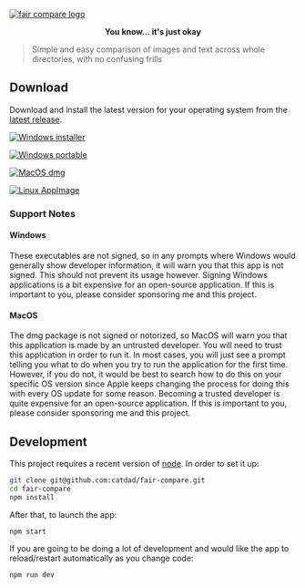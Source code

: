 [![fair compare logo](https://cdn.jsdelivr.net/gh/catdad-experiments/catdad-experiments-org@7cb300/fair-compare/logo.jpg)](https://github.com/catdad/fair-compare/)

<p align="center"><b>You know... it's just okay</b></p>

> Simple and easy comparison of images and text across whole directories, with no confusing frills

## Download

Download and install the latest version for your operating system from the [latest release][release].

[![Windows installer](https://img.shields.io/badge/Windows-installer-5dade2?style=for-the-badge&logo=windows)][release]

[![Windows portable](https://img.shields.io/badge/Windows-portable-58d68d?style=for-the-badge&logo=windows)][release]

[![MacOS dmg](https://img.shields.io/badge/MacOS-dmg-a6acaf?style=for-the-badge&logo=apple)][release]

[![Linux AppImage](https://img.shields.io/badge/Linux-AppImage%20%28beta%29-dc7633?style=for-the-badge&logo=linux&logoColor=white)][release]

[release]: https://github.com/catdad/fair-compare/releases/latest

### Support Notes

#### Windows

These executables are not signed, so in any prompts where Windows would generally show developer information, it will warn you that this app is not signed. This should not prevent its usage however. Signing Windows applications is a bit expensive for an open-source application. If this is important to you, please consider sponsoring me and this project.

#### MacOS

The dmg package is not signed or notorized, so MacOS will warn you that this application is made by an untrusted developer. You will need to trust this application in order to run it. In most cases, you will just see a prompt telling you what to do when you try to run the application for the first time. However, if you do not, it would be best to search how to do this on your specific OS version since Apple keeps changing the process for doing this with every OS update for some reason. Becoming a trusted developer is quite expensive for an open-source application. If this is important to you, please consider sponsoring me and this project.

## Development

This project requires a recent version of [node](https://nodejs.org/). In order to set it up:

```bash
git clone git@github.com:catdad/fair-compare.git
cd fair-compare
npm install
```

After that, to launch the app:

```bash
npm start
```

If you are going to be doing a lot of development and would like the app to reload/restart automatically as you change code:

```bash
npm run dev
```
